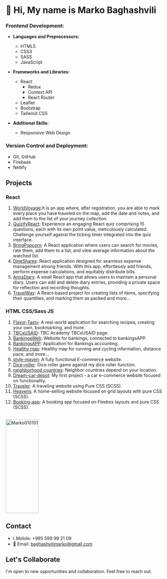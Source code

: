 
<h1>👋 Hi, My name is Marko Baghashvili</h1>

### Frontend Development:
- **Languages and Preprocessors:**
  - HTML5
  - CSS3
  - SASS
  - JavaScript

- **Frameworks and Libraries:**
  - React 
    - Redux
    - Context API
    - React Router
  - Leaflet
  - Bootstrap
  - Tailwind CSS

- **Additional Skills:**
  - Responsive Web Design

### Version Control and Deployment:
- Git, GitHub
- Firebase
- Netlify


## Projects
### React 
1. <a href="https://worldvoyage.netlify.app/">WorldVoyage</a>:It is an app where, after registration, you are able to mark every place you have traveled on the map, add the date and notes, and add them to the list of your journey collection.
2. <a href="https://quizifyreact.netlify.app/">QuizifyReact</a>: Experience an engaging React quiz comprising 15 questions, each with its own point value, meticulously calculated. Challenge yourself against the ticking timer integrated into the quiz interface.
3. <a href="https://bringpopcorn.netlify.app/">BringPopcorn</a>: A React application where users can search for movies, rate them, add them to a list, and view average information about the watched list.
4. <a href="https://dineshares.netlify.app/">DineShares</a>: React application designed for seamless expense management among friends. With this app, effortlessly add friends, perform expense calculations, and equitably distribute bills.
5. <a href="https://annsdiary.netlify.app/">AnnsDiary</a>: A small React app that allows users to maintain a personal diary. Users can add and delete diary entries, providing a private space for reflection and recording thoughts.
6. <a href="https://travel-way.netlify.app/">TravelWay</a>: A React-based project for creating lists of items, specifying their quantities, and marking them as packed and more...

### HTML CSS/Sass JS 
1. <a href="https://flavor-tasty.netlify.app/">Flavor-Tasty</a>: A real-world application for searching recipes, creating your own, bookmarking, and more.
2. <a href="https://tbcxusaid.netlify.app/">TBCxUSAID</a>: TBC Academy TBCxUSAID page.
3. <a href="https://bankingsweb.netlify.app/">BankingsWeb</a>: Website for bankings, connected to bankingsAPP.
4. <a href="https://bankingsapp.netlify.app/">BankingsAPP</a>: Application for Bankings accounting.
5. <a href="https://healthymap.netlify.app/">Healthy map</a>: Healthy map for running and cycling information, distance pace, and more... 
6. <a href="https://style-maven.netlify.app/">style-maven</a>: A fully functional E-commerce website.
7. <a href="https://beatmyroller.netlify.app/">Dice-roller</a>: Dice roller game against my dice roller function.
8. <a href="https://neighborhoodies.netlify.app/">neighborhood countries</a>: Neighbor countries depend on your location.
9. <a href="https://dream-car-depot.netlify.app/">Dream-car-depot</a>: My first project - a car e-commerce website focused on functionality.
10. <a href="https://marko010101.github.io/Travel/Traveler/">Traveler</a>: A traveling website using Pure CSS (SCSS).
11. <a href="https://heavens.netlify.app/">Heavens</a>: A home-selling website focused on grid layouts with pure CSS (SCSS).
12. <a href="https://marko010101.github.io/booking-app/starter/">Booking-app</a>: A booking app focused on Flexbox layouts and pure CSS (SCSS).


<br/>
<div style="display: flex; justify-content: flex-start;">
  <a target="_blank" rel="noopener noreferrer nofollow" href="https://github-readme-stats.vercel.app/api/top-langs?username=Marko010101&amp;show_icons=true&amp;theme=dark&amp;locale=en&amp;layout=compact">
    <img width="100%" height="300px" src="https://github-readme-stats.vercel.app/api/top-langs?username=Marko010101&amp;show_icons=true&amp;theme=dark&amp;locale=en&amp;layout=compact" alt="Marko010101" style="max-width: 100%;">
  </a>
</div>



## Contact

- 📞 Mobile: +995 599 99 21 09
- 📧 Email: baghashvilimarko@gmail.com

## Let's Collaborate

I'm open to new opportunities and collaboration. Feel free to reach out.

